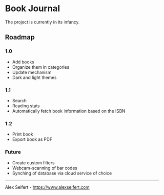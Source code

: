 # Book Journal

The project is currently in its infancy.

## Roadmap

### 1.0
- Add books
- Organize them in categories
- Update mechanism
- Dark and light themes

### 1.1
- Search
- Reading stats
- Automatically fetch book information based on the ISBN

### 1.2
- Print book
- Export book as PDF

### Future
- Create custom filters
- Webcam-scanning of bar codes
- Synching of database via cloud service of choice



---

Alex Seifert - https://www.alexseifert.com
